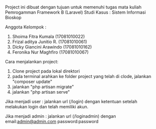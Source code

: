 Project ini dibuat dengan tujuan untuk memenuhi tugas mata kuliah Pemrogamman Framework B (Laravel)
Studi Kasus : Sistem Informasi Bioskop

Anggota Kelompok :
1. Shoima Fitra Kumala      (17081010022)
2. Frizal aditya Junitio R. (17081010061)
3. Dicky Giancini Arawindo  (17081010162)
4. Feronika Nur Maghfiro    (17081010067)

Cara menjalankan project:
1. Clone project pada lokal direktori
2. pada terminal arahkan ke folder project yang telah di clode, jalankan "composer update"
3. jalankan "php artisan migrate"
4. jalankan "php artisan serve"

Jika menjadi user :
jalankan url (/login) dengan ketentuan setelah melakukan login dan telah memiliki akun.

Jika menjadi admin :
jalankan url (/loginadmin) dengan email:admin@admin.com password:password

